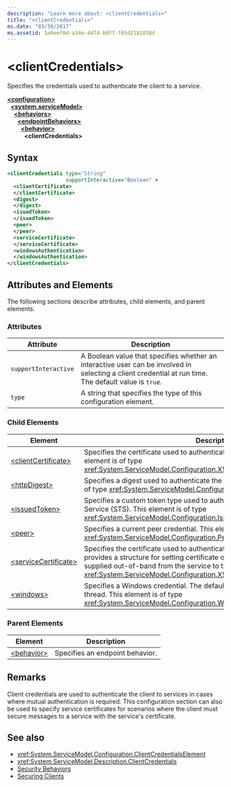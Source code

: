```yaml
---
description: "Learn more about: <clientCredentials>"
title: "<clientCredentials>"
ms.date: "03/30/2017"
ms.assetid: 1e6eef0d-a34e-4d74-b0f7-f65d2181858d
---
```

# \<clientCredentials>

Specifies the credentials used to authenticate the client to a service.

[**\<configuration>**](../configuration-element.md)\
&nbsp;&nbsp;[**\<system.serviceModel>**](system-servicemodel.md)\
&nbsp;&nbsp;&nbsp;&nbsp;[**\<behaviors>**](behaviors.md)\
&nbsp;&nbsp;&nbsp;&nbsp;&nbsp;&nbsp;[**\<endpointBehaviors>**](endpointbehaviors.md)\
&nbsp;&nbsp;&nbsp;&nbsp;&nbsp;&nbsp;&nbsp;&nbsp;[**\<behavior>**](behavior-of-endpointbehaviors.md)\
&nbsp;&nbsp;&nbsp;&nbsp;&nbsp;&nbsp;&nbsp;&nbsp;&nbsp;&nbsp;**\<clientCredentials>**

## Syntax

```xml
<clientCredentials type="String"
                   supportInteractive="Boolean" >
  <clientCertificate>
  </clientCertificate>
  <digest>
  </digest>
  <isuedToken>
  </isuedToken>
  <peer>
  </peer>
  <serviceCertificate>
  </serviceCertificate>
  <windowsAuthentication>
  </windowsAuthentication>
</clientCredentials>
```

## Attributes and Elements

 The following sections describe attributes, child elements, and parent elements.

### Attributes

|Attribute|Description|
|---------------|-----------------|
|`supportInteractive`|A Boolean value that specifies whether an interactive user can be involved in selecting a client credential at run time. The default value is `true`.|
|`type`|A string that specifies the type of this configuration element.|

### Child Elements

|Element|Description|
|-------------|-----------------|
|[\<clientCertificate>](clientcertificate-of-clientcredentials-element.md)|Specifies the certificate used to authenticate the client to the service. This element is of type <xref:System.ServiceModel.Configuration.X509InitiatorCertificateClientElement>.|
|[\<httpDigest>](httpdigest-element.md)|Specifies a digest used to authenticate the client to the service. This element is of type <xref:System.ServiceModel.Configuration.HttpDigestClientElement>.|
|[\<issuedToken>](issuedtoken.md)|Specifies a custom token type used to authenticate the client to a Secure Token Service (STS). This element is of type <xref:System.ServiceModel.Configuration.IssuedTokenClientElement>.|
|[\<peer>](peer-of-clientcredentials-element.md)|Specifies a current peer credential. This element is of type <xref:System.ServiceModel.Configuration.PeerCredentialElement>.|
|[\<serviceCertificate>](servicecertificate-of-clientcredentials-element.md)|Specifies the certificate used to authenticate the service to the client and provides a structure for setting certificate options. This certificate must be supplied out-of-band from the service to the client. This element is of type <xref:System.ServiceModel.Configuration.X509RecipientCertificateClientElement>.|
|[\<windows>](windows-of-clientcredentials-element.md)|Specifies a Windows credential. The default is the credential of the current thread. This element is of type <xref:System.ServiceModel.Configuration.WindowsClientElement>.|

### Parent Elements

|Element|Description|
|-------------|-----------------|
|[\<behavior>](behavior-of-endpointbehaviors.md)|Specifies an endpoint behavior.|

## Remarks

 Client credentials are used to authenticate the client to services in cases where mutual authentication is required. This configuration section can also be used to specify service certificates for scenarios where the client must secure messages to a service with the service's certificate.

## See also

- <xref:System.ServiceModel.Configuration.ClientCredentialsElement>
- <xref:System.ServiceModel.Description.ClientCredentials>
- [Security Behaviors](../../../wcf/feature-details/security-behaviors-in-wcf.md)
- [Securing Clients](../../../wcf/securing-clients.md)
